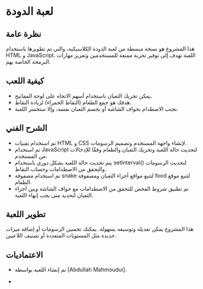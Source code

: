 # لعبة الدودة

## نظرة عامة

هذا المشروع هو نسخة مبسطة من لعبة الدودة الكلاسيكية، والتي تم تطويرها باستخدام HTML و JavaScript. اللعبة تهدف إلى توفير تجربة ممتعة للمستخدمين وتعزيز مهارات البرمجة الخاصة بهم.

## كيفية اللعب

- يمكن تحريك الثعبان باستخدام أسهم الاتجاه على لوحة المفاتيح.
- هدفك هو جمع الطعام (النقاط الحمراء) لزيادة النقاط.
- تجنب الاصطدام بحواف الشاشة أو بجسم الثعبان نفسه، وإلا ستخسر اللعبة.

## الشرح الفني

- تم استخدام تقنيات HTML و CSS لإنشاء واجهة المستخدم وتصميم الرسومات.
- تم استخدام JavaScript لتحديث حالة اللعبة وتحريك الثعبان والطعام وفقًا للإدخالات من المستخدم.
- يتم تحديث حالة اللعبة بشكل دوري باستخدام setInterval() لتحديث الرسومات والتحقق من الاصطدامات وحساب النقاط.
- تم استخدام مصفوفة snake لتتبع مواقع أجزاء الثعبان ومصفوفة food لتتبع موقع الطعام.
- تم تطبيق شروط الفحص للتحقق من الاصطدامات مع حواف الشاشة وبين أجزاء الثعبان لتحديد متى يجب إنهاء اللعبة.

## تطوير اللعبة

هذا المشروع يمكن تعديله وتوسيعه بسهولة. يمكنك تحسين الرسومات أو إضافة ميزات جديدة مثل المستويات المتعددة أو تصنيف اللاعبين.

## الاعتماديات

- تم إنشاء اللعبة بواسطة [Abdullah Mahmoudui].

- 

